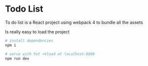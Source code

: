 # Todo List

To do list is a React project using webpack 4 to bundle all the assets

Is really easy to load the project

``` bash
# install dependencies
npm i

# serve with hot reload at localhost:8080
npm run dev
```
